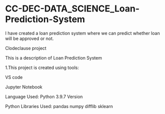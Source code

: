 # CC-DEC-DATA_SCIENCE_Loan-Prediction-System
I have created a loan prediction system where we can predict whether loan will be approved or not.

Clodeclause project

This is a description of Loan Prediction System

1.This project is created using tools:

  VS code

  Jupyter Notebook

Language Used:
Python 3.9.7 Version

Python Libraries Used:
pandas
numpy
difflib
sklearn
